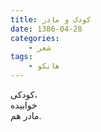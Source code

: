 ```yaml
---
title: کودک و مادر
date: 1386-04-28
categories:
    - شعر
tags:
    - هایکو
---
```


کودکی،  
خوابیده  
مادر هم.
